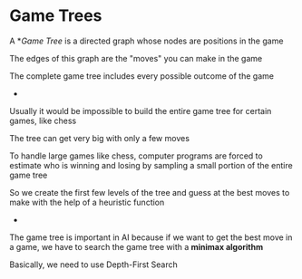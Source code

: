 # Game Trees

A **Game Tree* is a directed graph whose nodes are positions in the game

The edges of this graph are the "moves" you can make in the game

The complete game tree includes every possible outcome of the game

-

Usually it would be impossible to build the entire game tree for certain games, like chess

The tree can get very big with only a few moves

To handle large games like chess, computer programs are forced to estimate who is winning and losing by sampling a small portion of the entire game tree

So we create the first few levels of the tree and guess at the best moves to make with the help of a heuristic function

-

The game tree is important in AI because if we want to get the best move in a game, we have to search the game tree with a **minimax algorithm**

Basically, we need to use Depth-First Search
